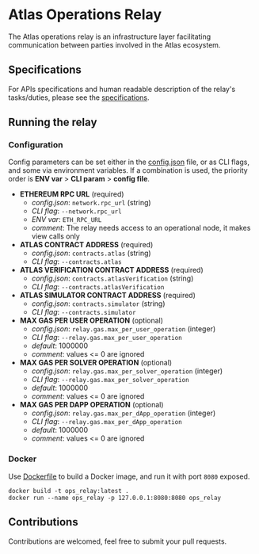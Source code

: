 # Atlas Operations Relay

The Atlas operations relay is an infrastructure layer facilitating communication between parties involved in the Atlas ecosystem.

## Specifications

For APIs specifications and human readable description of the relay's tasks/duties, please see the [specifications](https://github.com/FastLane-Labs/atlas-operations-relay/tree/main/specs).

## Running the relay

### Configuration

Config parameters can be set either in the [config.json](https://github.com/FastLane-Labs/atlas-operations-relay/blob/main/config.json) file, or as CLI flags, and some via environment variables.
If a combination is used, the priority order is **ENV var** > **CLI param** > **config file**.

- **ETHEREUM RPC URL** (required)
    - *config.json*:  `network.rpc_url` (string)
    - *CLI flag*:     `--network.rpc_url`
    - *ENV var*:      `ETH_RPC_URL`
    - *comment*:      The relay needs access to an operational node, it makes view calls only
- **ATLAS CONTRACT ADDRESS** (required)
    - *config.json*:  `contracts.atlas` (string)
    - *CLI flag*:     `--contracts.atlas`
- **ATLAS VERIFICATION CONTRACT ADDRESS** (required)
    - *config.json*:  `contracts.atlasVerification` (string)
    - *CLI flag*:     `--contracts.atlasVerification`
- **ATLAS SIMULATOR CONTRACT ADDRESS** (required)
    - *config.json*:  `contracts.simulator` (string)
    - *CLI flag*:     `--contracts.simulator`
- **MAX GAS PER USER OPERATION** (optional)
    - *config.json*:  `relay.gas.max_per_user_operation` (integer)
    - *CLI flag*:     `--relay.gas.max_per_user_operation`
    - *default*:      1000000
    - *comment*:      values <= 0 are ignored
- **MAX GAS PER SOLVER OPERATION** (optional)
    - *config.json*:  `relay.gas.max_per_solver_operation` (integer)
    - *CLI flag*:     `--relay.gas.max_per_solver_operation`
    - *default*:      1000000
    - *comment*:      values <= 0 are ignored
- **MAX GAS PER DAPP OPERATION** (optional)
    - *config.json*:  `relay.gas.max_per_dApp_operation` (integer)
    - *CLI flag*:     `--relay.gas.max_per_dApp_operation`
    - *default*:      1000000
    - *comment*:      values <= 0 are ignored

### Docker

Use [Dockerfile](https://github.com/FastLane-Labs/atlas-operations-relay/blob/main/Dockerfile) to build a Docker image, and run it with port `8080` exposed.
```
docker build -t ops_relay:latest .
docker run --name ops_relay -p 127.0.0.1:8080:8080 ops_relay
```

## Contributions

Contributions are welcomed, feel free to submit your pull requests.
